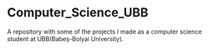 # Computer_Science_UBB
A repository with some of the projects I made as a computer science student at UBB(Babeș-Bolyai University).
